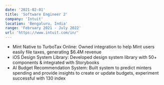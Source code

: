 ```yaml
---
date: '2021-02-01'
title: 'Software Engineer 2'
company: 'Intuit'
location: 'Bengaluru, India'
range: 'February 2021 - July 2022'
url: 'https://www.intuit.com/in/'
---
```


- Mint Native to TurboTax Online: Owned integration to help Mint users easily file taxes, generating $6.4M revenue
- iOS Design System Library: Developed design system library with 50+ components & integrated with Storybooks
- AI Budget Recommendation System: Built system to predict minters spending and provide insights to create or update budgets, experiment successful with 130 index
